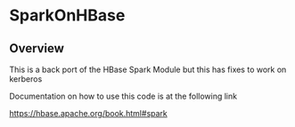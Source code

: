 # SparkOnHBase
## Overview
This is a back port of the HBase Spark Module but this has fixes to work on kerberos

Documentation on how to use this code is at the following link

https://hbase.apache.org/book.html#spark